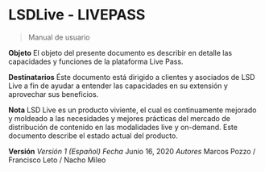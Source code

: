 # LSDLive - LIVEPASS

> Manual de usuario

**Objeto**
El objeto del presente documento es describir en detalle las capacidades y funciones de la plataforma Live Pass.

**Destinatarios**
Éste documento está dirigido a clientes y asociados de LSD Live a fin de ayudar a entender las capacidades en su extensión y aprovechar sus beneficios.

**Nota**
LSD Live es un producto viviente, el cual es continuamente mejorado y moldeado a las necesidades y mejores prácticas del mercado de distribución de contenido en las modalidades live y on-demand. Este documento describe el estado actual del producto.

**Versión**
_Versión 1 (Español)_
_Fecha_ Junio 16, 2020
_Autores_ Marcos Pozzo / Francisco Leto / Nacho Mileo